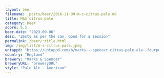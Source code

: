 ```yaml
---
layout: beer
filename: _posts/beer/2016-11-09-m-s-citrus-pale.md
title: M&S citrus pale
category: beer
score: 6.5
beer-date: "2023-09-06"
desc: "Zesty as per the can. Good for a session"
permalink: /beer/:title.html
img: /img/list/m-s-citrus-pale.jpeg
untappd: "https://untappd.com/b/marks---spencer-citrus-pale-ale--fourpure-/4301353"
country: "England"
brewery: "Marks & Spencer"
breweryURL: "breweryURL"
style: "Pale Ale - American"
---
```

